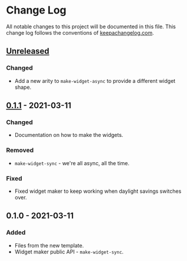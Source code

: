 # Change Log
All notable changes to this project will be documented in this file. This change log follows the conventions of [keepachangelog.com](http://keepachangelog.com/).

## [Unreleased]
### Changed
- Add a new arity to `make-widget-async` to provide a different widget shape.

## [0.1.1] - 2021-03-11
### Changed
- Documentation on how to make the widgets.

### Removed
- `make-widget-sync` - we're all async, all the time.

### Fixed
- Fixed widget maker to keep working when daylight savings switches over.

## 0.1.0 - 2021-03-11
### Added
- Files from the new template.
- Widget maker public API - `make-widget-sync`.

[Unreleased]: https://github.com/your-name/core-async-playground/compare/0.1.1...HEAD
[0.1.1]: https://github.com/your-name/core-async-playground/compare/0.1.0...0.1.1
